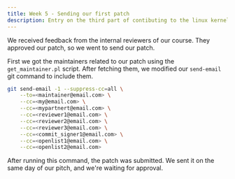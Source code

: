 ```yaml
---
title: Week 5 - Sending our first patch 
description: Entry on the third part of contibuting to the linux kernel.
---
```


We received feedback from the internal reviewers of our course. They approved our patch, so we went to send our patch.

First we got the maintainers related to our patch using the `get_maintainer.pl` script. After fetching them, we modified
our `send-email` git command to include them.

```bash
git send-email -1 --suppress-cc=all \
    --to=<maintainer@email.com> \
    --cc=<my@email.com> \
    --cc=<mypartnert@email.com> \
    --cc=<reviewer1@email.com> \
    --cc=<reviewer2@email.com> \
    --cc=<reviewer3@email.com> \
    --cc=<commit_signer1@email.com> \
    --cc=<openlist1@email.com> \
    --cc=<openlist2@email.com>
```

After running this command, the patch was submitted. We sent it on the same day of our pitch, and we're waiting for approval.